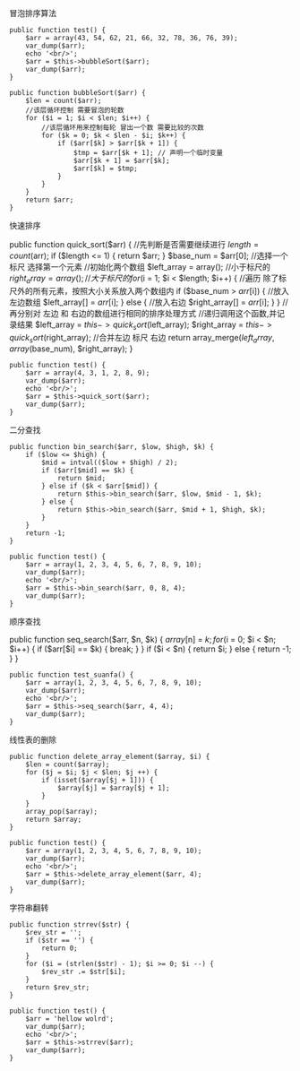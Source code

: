 冒泡排序算法

    public function test() {
        $arr = array(43, 54, 62, 21, 66, 32, 78, 36, 76, 39);
        var_dump($arr);
        echo '<br/>';
        $arr = $this->bubbleSort($arr);
        var_dump($arr);
    }

    public function bubbleSort($arr) {
        $len = count($arr);
        //该层循环控制 需要冒泡的轮数
        for ($i = 1; $i < $len; $i++) {
            //该层循环用来控制每轮 冒出一个数 需要比较的次数
            for ($k = 0; $k < $len - $i; $k++) {
                if ($arr[$k] > $arr[$k + 1]) {
                    $tmp = $arr[$k + 1]; // 声明一个临时变量
                    $arr[$k + 1] = $arr[$k];
                    $arr[$k] = $tmp;
                }
            }
        }
        return $arr;
    }
    
快速排序

 public function quick_sort($arr) {
        //先判断是否需要继续进行
        $length = count($arr);
        if ($length <= 1) {
            return $arr;
        }
        $base_num = $arr[0]; //选择一个标尺 选择第一个元素
        //初始化两个数组
        $left_array = array(); //小于标尺的
        $right_array = array(); //大于标尺的
        for ($i = 1; $i < $length; $i++) {      //遍历 除了标尺外的所有元素，按照大小关系放入两个数组内
            if ($base_num > $arr[$i]) {
                //放入左边数组
                $left_array[] = $arr[$i];
            } else {
                //放入右边
                $right_array[] = $arr[$i];
            }
        }
        //再分别对 左边 和 右边的数组进行相同的排序处理方式
        //递归调用这个函数,并记录结果
        $left_array = $this->quick_sort($left_array);
        $right_array = $this->quick_sort($right_array);
        //合并左边 标尺 右边
        return array_merge($left_array, array($base_num), $right_array);
    }

    public function test() {
        $arr = array(4, 3, 1, 2, 8, 9);
        var_dump($arr);
        echo '<br/>';
        $arr = $this->quick_sort($arr);
        var_dump($arr);
    }
    
二分查找

    public function bin_search($arr, $low, $high, $k) {
        if ($low <= $high) {
            $mid = intval(($low + $high) / 2);
            if ($arr[$mid] == $k) {
                return $mid;
            } else if ($k < $arr[$mid]) {
                return $this->bin_search($arr, $low, $mid - 1, $k);
            } else {
                return $this->bin_search($arr, $mid + 1, $high, $k);
            }
        }
        return -1;
    }

    public function test() {
        $arr = array(1, 2, 3, 4, 5, 6, 7, 8, 9, 10);
        var_dump($arr);
        echo '<br/>';
        $arr = $this->bin_search($arr, 0, 8, 4);
        var_dump($arr);
    }
    
顺序查找

   public function seq_search($arr, $n, $k) {
        $array[$n] = $k;
        for ($i = 0; $i < $n; $i++) {
            if ($arr[$i] == $k) {
                break;
            }
        }
        if ($i < $n) {
            return $i;
        } else {
            return -1;
        }
    }

    public function test_suanfa() {
        $arr = array(1, 2, 3, 4, 5, 6, 7, 8, 9, 10);
        var_dump($arr);
        echo '<br/>';
        $arr = $this->seq_search($arr, 4, 4);
        var_dump($arr);
    }


线性表的删除

    public function delete_array_element($array, $i) {
        $len = count($array);
        for ($j = $i; $j < $len; $j ++) {
            if (isset($array[$j + 1])) {
                $array[$j] = $array[$j + 1];
            }
        }
        array_pop($array);
        return $array;
    }

    public function test() {
        $arr = array(1, 2, 3, 4, 5, 6, 7, 8, 9, 10);
        var_dump($arr);
        echo '<br/>';
        $arr = $this->delete_array_element($arr, 4);
        var_dump($arr);
    }
    
字符串翻转

    public function strrev($str) {
        $rev_str = '';
        if ($str == '') {
            return 0;
        }
        for ($i = (strlen($str) - 1); $i >= 0; $i --) {
            $rev_str .= $str[$i];
        }
        return $rev_str;
    }

    public function test() {
        $arr = 'hellow wolrd';
        var_dump($arr);
        echo '<br/>';
        $arr = $this->strrev($arr);
        var_dump($arr);
    }
